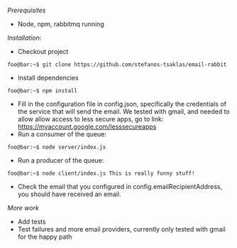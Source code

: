 *Prerequisites*

- Node, npm, rabbitmq running


*Installation*:


- Checkout project
```console
foo@bar:~$ git clone https://github.com/stefanos-tsaklas/email-rabbit
```
- Install dependencies
```console
foo@bar:~$ npm install
```

- Fill in the configuration file in config.json, specifically the credentials of the service that will send the email. We tested with gmail, and needed to allow allow access to less secure apps, go to link: https://myaccount.google.com/lesssecureapps 
- Run a consumer of the queue:
```console
foo@bar:~$ node server/index.js
```  
- Run a producer of the queue:
```console
foo@bar:~$ node client/index.js This is really funny stuff!
```  
 - Check the email that you configured in config.emailRecipientAddress, you should have received an email.


*More work*
- Add tests
- Test failures and more email providers, currently only tested with gmail for the happy path
